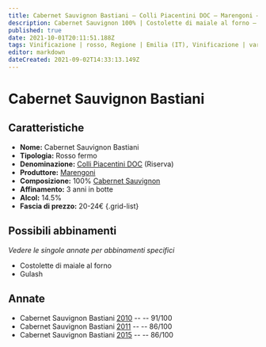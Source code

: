 ```yaml
---
title: Cabernet Sauvignon Bastiani – Colli Piacentini DOC – Marengoni – Emilia (IT) – 20-24€ – 3★-5★
description: Cabernet Sauvignon 100% | Costolette di maiale al forno – Gulash
published: true
date: 2021-10-01T20:11:51.188Z
tags: Vinificazione | rosso, Regione | Emilia (IT), Vinificazione | varietale, Vinificazione | fermo, Valutazioni | 5 stelle, Vitigni | Cabernet Sauvignon, Prezzi | 20-24€, Alimento | maiale, Cottura | al forno, Alimento | Gulash
editor: markdown
dateCreated: 2021-09-02T14:33:13.149Z
---
```


# Cabernet Sauvignon Bastiani 

## Caratteristiche
- **Nome:** Cabernet Sauvignon Bastiani 
- **Tipologia:** Rosso fermo
- **Denominazione:** [Colli Piacentini DOC](/denominazioni/Italia/Emilia/DOC-Colli-Piacentini) (Riserva)
- **Produttore:** [Marengoni](/produttori/Italia/Emilia/Marengoni) 
- **Composizione:** 100% [Cabernet Sauvignon](/vitigni/Francia/cabernet-sauvignon)
- **Affinamento:** 3 anni in botte
- **Alcol:** 14.5%
- **Fascia di prezzo:** 20-24€
{.grid-list}

## Possibili abbinamenti
*Vedere le singole annate per abbinamenti specifici*

- Costolette di maiale al forno
- Gulash

## Annate
- Cabernet Sauvignon Bastiani [2010](/vini/Italia/Emilia/Marengoni/Cabernet-Sauvignon-Bastiani/2010) -- <span class="star-5"></span> -- 91/100
- Cabernet Sauvignon Bastiani [2011](/vini/Italia/Emilia/Marengoni/Cabernet-Sauvignon-Bastiani/2011) -- <span class="star-3"></span> -- 86/100
- Cabernet Sauvignon Bastiani [2015](/vini/Italia/Emilia/Marengoni/Cabernet-Sauvignon-Bastiani/2015) -- <span class="star-3"></span> -- 86/100